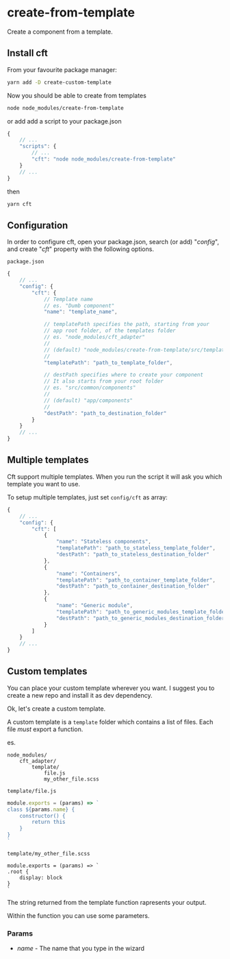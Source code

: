 # create-from-template
Create a component from a template.

## Install cft

From your favourite package manager:
```bash
yarn add -D create-custom-template
```
Now you should be able to create from templates
```bash
node node_modules/create-from-template
```
or add add a script to your package.json
```javascript
{
    // ...
    "scripts": {
        // ...
        "cft": "node node_modules/create-from-template"
    }
    // ...
}
```
then
```bash
yarn cft
```
## Configuration
In order to configure cft, open your package.json, search (or add) "*config*", and create "*cft*" property with the following options.

`package.json`
```javascript
{
    // ...
    "config": {
        "cft": {
            // Template name
            // es. "Dumb component"
            "name": "template_name",

            // templatePath specifies the path, starting from your
            // app root folder, of the templates folder
            // es. "node_modules/cft_adapter"
            //
            // (default) "node_modules/create-from-template/src/template"
            //
            "templatePath": "path_to_template_folder",

            // destPath specifies where to create your component
            // It also starts from your root folder
            // es. "src/common/components"
            //
            // (default) "app/components"
            //
            "destPath": "path_to_destination_folder"
        }
    }
    // ...
}
```

## Multiple templates
Cft support multiple templates. When you run the script it will ask you which template you want to use.

To setup multiple templates, just set `config/cft` as array:
```javascript
{
    // ...
    "config": {
        "cft": [
            {
                "name": "Stateless components",
                "templatePath": "path_to_stateless_template_folder",
                "destPath": "path_to_stateless_destination_folder"
            },
            {
                "name": "Containers",
                "templatePath": "path_to_container_template_folder",
                "destPath": "path_to_container_destination_folder"
            },
            {
                "name": "Generic module",
                "templatePath": "path_to_generic_modules_template_folder",
                "destPath": "path_to_generic_modules_destination_folder"
            }
        ]
    }
    // ...
}
```
## Custom templates
You can place your custom template wherever you want. I suggest you to create a new repo and install it as dev dependency.

Ok, let's create a custom template.

A custom template is a `template` folder which contains a list of files. Each file *must* export a function.

es.

```
node_modules/
    cft_adapter/
        template/
            file.js
            my_other_file.scss

```

`template/file.js`
```javascript
module.exports = (params) => `
class ${params.name} {
    constructor() {
        return this
    }
}
`
```
`template/my_other_file.scss`
```
module.exports = (params) => `
.root {
    display: block
}
`
```

The string returned from the template function rapresents your output.

Within the function you can use some parameters.

### Params
- *name* - The name that you type in the wizard